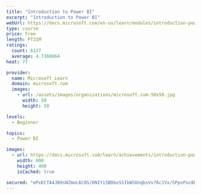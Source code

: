 ```yaml
---
title: "Introduction to Power BI"
excerpt: "Introduction to Power BI"
webUrl: https://docs.microsoft.com/en-us/learn/modules/introduction-power-bi/
type: course
price: Free
length: PT31M
ratings:
  count: 6127
  average: 4.7360864
heat: 77

provider:
  name: Microsoft Learn
  domain: microsoft.com
  images:
    - url: /assets/images/organizations/microsoft.com-50x50.jpg
      width: 50
      height: 50

levels:
  - Beginner

topics:
  - Power BI

images:
  - url: https://docs.microsoft.com/learn/achievements/introduction-power-bi-social.png
    width: 800
    height: 400
    isCached: true

secured: "ePxECfA4JB9sNZmoL6COS/6NIYi5BDbxSSIkWSUnqbsVv76c1Yx/5PpsPoc8D1hH3msXTk/H+Ge9ul/FVcos7ByQbN9dhbEGPBCEj3UWoyeb3sv8ozg+B7FKo1NeIarTPEaeRh1UOjaEBVSw9XDP45xJHUaTk22S4hjwUc55+TEGyQWbuFO4XsvIHjmtRY6DCs3GOVMAMoaKNpXL9gy/0HNaBjdrxGIetm4u/1H0bWeJnz3MY2c+FPPpEroEuAGh2QQ1UsSGHL2z3b5Y5/rAoUNyrmcgXEWzBTYrQz8h8giugu6h9WNbHytQqp5/DKeZrimxSRoXkEXXq7kWOQxmbEKeObXZpC1QRKyomnv73sRLG/7BGcXo6Gnjdd/C2PskUiCHjhDoPAf3WXIoHFrExiPCTgo4eZITyQ+neDunmsI=;D8CsGzERAAqe8L4cWBmvIQ=="
---
```


